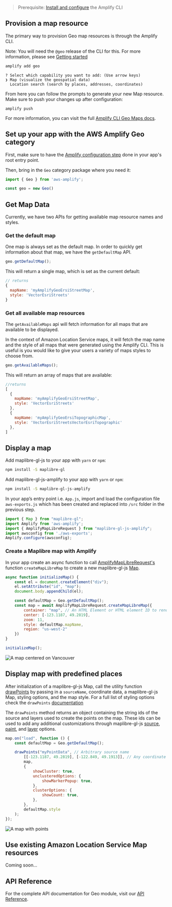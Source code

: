 > Prerequisite: [Install and configure](~/cli/start/install.md) the Amplify CLI

## Provision a map resource

The primary way to provision Geo map resources is through the Amplify CLI.

Note: You will need the `@geo` release of the CLI for this. For more information, please see [Getting started](~/lib/geo/getting-started.md)

```bash
amplify add geo
```

```
? Select which capability you want to add: (Use arrow keys)
❯ Map (visualize the geospatial data)
  Location search (search by places, addresses, coordinates)
```

From here you can follow the prompts to generate your new Map resource. Make sure to push your changes up after configuration:

```
amplify push
```

<!-- TODO: replace with proper link to CLI docs -->
For more information, you can visit the full [Amplify CLI Geo Maps docs](~/lib/geo/maps.md).

## Set up your app with the AWS Amplify Geo category

First, make sure to have the [Amplify configuration step](~/lib/geo/getting-started.md) done in your app's root entry point.

Then, bring in the `Geo` category package where you need it:

```javascript
import { Geo } from 'aws-amplify';

const geo = new Geo()
```
## Get Map Data

Currently, we have two APIs for getting available map resource names and styles.
### Get the default map

One map is always set as the default map. In order to quickly get information about that map, we have the `getDefaultMap` API.

```javascript
geo.getDefaultMap();
```

This will return a single map, which is set as the current default:

```javascript
// returns
{
  mapName: 'myAmplifyGeoErsiStreetMap',
  style: 'VectorEsriStreets'
}
```

### Get all available map resources

The `getAvailableMaps` api will fetch information for all maps that are available to be displayed.

In the context of Amazon Location Service maps, it will fetch the map name and the style of all maps that were generated using the Amplify CLI. This is useful is you would like to give your users a variety of maps styles to choose from.

```javascript
geo.getAvailableMaps();
```

This will return an array of maps that are available:

```javascript
//returns
[
  {
    mapName: 'myAmplifyGeoErsiStreetMap',
    style: 'VectorEsriStreets'
  },
  {
    mapName: 'myAmplifyGeoErsiTopographicMap',
    style: 'VectorEsriStreetsVectorEsriTopographic'
  },
]
```

## Display a map

Add maplibre-gl-js to your app with `yarn` or `npm`:

```bash
npm install -S maplibre-gl
```

Add maplibre-gl-js-amplify to your app with `yarn` or `npm`:

```bash
npm install -S maplibre-gl-js-amplify
```

In your app’s entry point i.e. `App.js`, import and load the configuration file `aws-exports.js` which has been created and replaced into `/src` folder in the previous step.
```javascript
import { Map } from "maplibre-gl";
import Amplify from 'aws-amplify';
import { AmplifyMapLibreRequest } from "maplibre-gl-js-amplify";
import awsconfig from './aws-exports';
Amplify.configure(awsconfig);
```

### Create a Maplibre map with Amplify

In your app create an async function to call [AmplifyMapLibreRequest's](https://github.com/aws-amplify/maplibre-gl-js-amplify/blob/main/API.md#amplifymaplibrerequest) function `createMapLibreMap` to create a new maplibre-gl-js [Map](https://maplibre.org/maplibre-gl-js-docs/api/map/).
```javascript
async function initializeMap() {
    const el = document.createElement("div");
    el.setAttribute("id", "map");
    document.body.appendChild(el);

    const defaultMap = Geo.getDefaultMap();
    const map = await AmplifyMapLibreRequest.createMapLibreMap({
        container: "map", // An HTML Element or HTML element ID to render the map in https://maplibre.org/maplibre-gl-js-docs/api/map/
        center: [-123.1187, 49.2819],
        zoom: 11,
        style: defaultMap.mapName,
        region: "us-west-2"
    })
}

initializeMap();
```

![A map centered on Vancouver](~/images/display-map.png)

## Display map with predefined places

After initialization of a maplibre-gl-js Map, call the utility function [drawPoints](https://github.com/aws-amplify/maplibre-gl-js-amplify/blob/main/API.md#drawpoints) by passing in a `sourceName`, coordinate data, a maplibre-gl-js Map, styling options, and the map style. For a full list of styling options check the `drawPoints` [documentation](https://github.com/aws-amplify/maplibre-gl-js-amplify/blob/main/API.md#drawpoints)

<amplify-callout>

The `drawPoints` method returns an object containing the string ids of the source and layers used to create the points on the map. These ids can be used to add any additional customizations through maplibre-gl-js [source](https://maplibre.org/maplibre-gl-js-docs/api/sources/), [paint](https://maplibre.org/maplibre-gl-js-docs/style-spec/layers/#paint-property), and [layer](https://maplibre.org/maplibre-gl-js-docs/style-spec/layers/) options.

</amplify-callout>

```javascript
map.on("load", function () {
    const defaultMap = Geo.getDefaultMap();

    drawPoints("myPointData", // Arbitrary source name
        [[-123.1187, 49.2819], [-122.849, 49.1913]], // Any coordinate or Feature data
        map,
        {
            showCluster: true,
            unclusteredOptions: {
                showMarkerPopup: true,
            },
            clusterOptions: {
                showCount: true,
            },
        },
        defaultMap.style
    );
});

```

![A map with points](~/images/display-map-with-points.png)

## Use existing Amazon Location Service Map resources
<!-- TODO -->
Coming soon...
## API Reference

<!-- TODO: update with Geo link when finished -->
For the complete API documentation for Geo module, visit our [API Reference](https://aws-amplify.github.io/amplify-js/api/classes/storageclass.html).
